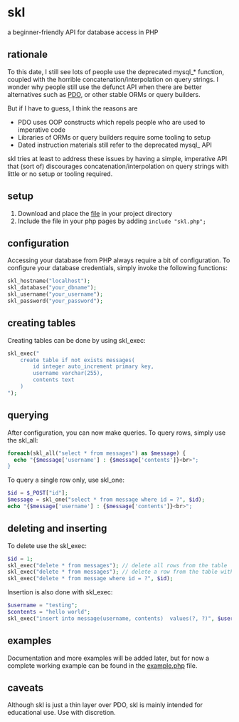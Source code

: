 # skl

a beginner-friendly API for database access in PHP

## rationale

To this date, I still see lots of people use the deprecated mysql_* function, 
coupled with the horrible concatenation/interpolation on query strings. 
I wonder why people still use the defunct API when there are better 
alternatives such as [PDO](http://php.net/manual/en/book.pdo.php), 
or other stable ORMs or query builders.

But if I have to guess, I think the reasons are

* PDO uses OOP constructs which repels people who are used to imperative code
* Libraries of ORMs or query builders require some tooling to setup
* Dated instruction materials still refer to the deprecated mysql_ API

skl tries at least to address these issues by having a simple, imperative API
that (sort of) discourages concatenation/interpolation on query strings with
little or no setup or tooling required.

## setup

1. Download and place the [file](https://raw.githubusercontent.com/nvlled/skl/master/skl.php)
in your project directory
2. Include the file in your php pages by adding ```include "skl.php";```

## configuration
Accessing your database from PHP always require a bit of configuration.
To configure your database credentials, simply invoke the following functions:

```php
skl_hostname("localhost");
skl_database("your_dbname");
skl_username("your_username");
skl_password("your_password");
```

## creating tables
Creating tables can be done by using skl_exec:
```php
skl_exec("
    create table if not exists messages(
        id integer auto_increment primary key,
        username varchar(255),
        contents text
    )
");
```


## querying
After configuration, you can now make queries. To query rows, simply use the skl_all:
```php
foreach(skl_all("select * from messages") as $message) {
  echo "{$message['username'] : {$message['contents']}<br>";
}
```


To query a single row only, use skl_one:
```php
$id = $_POST["id"];
$message = skl_one("select * from message where id = ?", $id);
echo "{$message['username'] : {$message['contents']}<br>";
```

## deleting and inserting
To delete use the skl_exec:
```php
$id = 1;
skl_exec("delete * from messages"); // delete all rows from the table
skl_exec("delete * from messages"); // delete a row from the table with id = $id
skl_exec("delete * from message where id = ?", $id);
```
Insertion is also done with skl_exec:
```php
$username = "testing";
$contents = "hello world";
skl_exec("insert into message(username, contents)  values(?, ?)", $username, $contents);

```
## examples
Documentation and more examples will be added later, but for now
a complete working example can be found in the [example.php](example.php) file.

## caveats 
Although skl is just a thin layer over PDO, skl is mainly intended for educational use.
Use with discretion.
